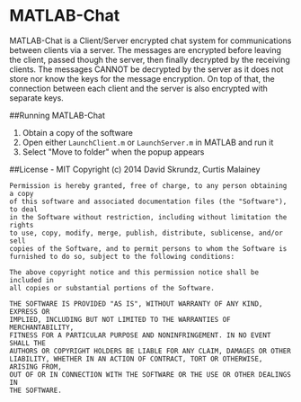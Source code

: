 MATLAB-Chat
===========
MATLAB-Chat is a Client/Server encrypted chat system for communications between clients via a server.  The messages are encrypted before leaving the client, passed though the server, then finally decrypted by the receiving clients.  The messages CANNOT be decrypted by the server as it does not store nor know the keys for the message encryption.  On top of that, the connection between each client and the server is also encrypted with separate keys.

##Running MATLAB-Chat
1. Obtain a copy of the software
2. Open either `LaunchClient.m` or `LaunchServer.m` in MATLAB and run it
3. Select "Move to folder" when the popup appears

##License - MIT
	Copyright (c) 2014 David Skrundz, Curtis Malainey

	Permission is hereby granted, free of charge, to any person obtaining a copy
	of this software and associated documentation files (the "Software"), to deal
	in the Software without restriction, including without limitation the rights
	to use, copy, modify, merge, publish, distribute, sublicense, and/or sell
	copies of the Software, and to permit persons to whom the Software is
	furnished to do so, subject to the following conditions:

	The above copyright notice and this permission notice shall be included in
	all copies or substantial portions of the Software.

	THE SOFTWARE IS PROVIDED "AS IS", WITHOUT WARRANTY OF ANY KIND, EXPRESS OR
	IMPLIED, INCLUDING BUT NOT LIMITED TO THE WARRANTIES OF MERCHANTABILITY,
	FITNESS FOR A PARTICULAR PURPOSE AND NONINFRINGEMENT. IN NO EVENT SHALL THE
	AUTHORS OR COPYRIGHT HOLDERS BE LIABLE FOR ANY CLAIM, DAMAGES OR OTHER
	LIABILITY, WHETHER IN AN ACTION OF CONTRACT, TORT OR OTHERWISE, ARISING FROM,
	OUT OF OR IN CONNECTION WITH THE SOFTWARE OR THE USE OR OTHER DEALINGS IN
	THE SOFTWARE.